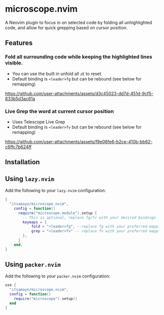 # microscope.nvim

A Neovim plugin to focus in on selected code by folding all unhighlighted code, and allow for quick grepping based on cursor position.

## Features

### Fold all surrounding code while keeping the highlighted lines visible.
  - You can use the built in unfold all `zE` to reset
  - Default binding is `<leader>fg` but can be rebound (see below for remapping)

https://github.com/user-attachments/assets/d3c45023-dd7d-451d-9cf5-833b5d3ac61a

### Live Grep the word at current cursor position
  - Uses Telescope Live Grep
  - Default binding is `<leader>fv` but can be rebound (see below for remapping)

https://github.com/user-attachments/assets/f9e06fe6-b2ce-410b-bb62-c6ffc7b624ff

## Installation

## Using `lazy.nvim`

Add the following to your `lazy.nvim` configuration:

```lua
{
  "itsamayo/microscope.nvim",
    config = function()
      require("microscope.module").setup {
        -- This is optional, replace fg/fv with your desired bindings
        keymaps = {
            fold = "<leader>fg", --replace fg with your preferred mapping -- visual mode
            grep = "<leader>fv" -- replace fv with your preferred mapping -- normal mode
        },
      }
    end,
}
```

## Using `packer.nvim`

Add the following to your `packer.nvim` configuration:

```lua
use {
  "itsamayo/microscope.nvim",
  config = function()
    require("microscope").setup()
  end
}

```
